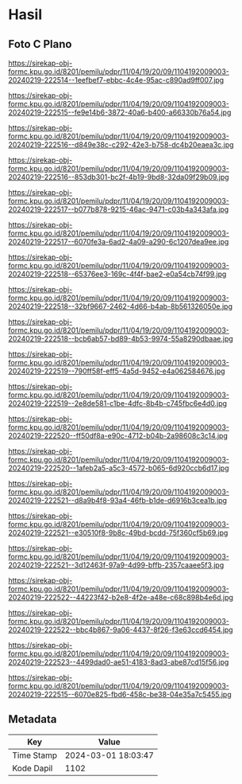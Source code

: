 # Hasil

## Foto C Plano

https://sirekap-obj-formc.kpu.go.id/8201/pemilu/pdpr/11/04/19/20/09/1104192009003-20240219-222514--1eefbef7-ebbc-4c4e-95ac-c890ad9ff007.jpg

https://sirekap-obj-formc.kpu.go.id/8201/pemilu/pdpr/11/04/19/20/09/1104192009003-20240219-222515--fe9e14b6-3872-40a6-b400-a66330b76a54.jpg

https://sirekap-obj-formc.kpu.go.id/8201/pemilu/pdpr/11/04/19/20/09/1104192009003-20240219-222516--d849e38c-c292-42e3-b758-dc4b20eaea3c.jpg

https://sirekap-obj-formc.kpu.go.id/8201/pemilu/pdpr/11/04/19/20/09/1104192009003-20240219-222516--853db301-bc2f-4b19-9bd8-32da09f29b09.jpg

https://sirekap-obj-formc.kpu.go.id/8201/pemilu/pdpr/11/04/19/20/09/1104192009003-20240219-222517--b077b878-9215-46ac-9471-c03b4a343afa.jpg

https://sirekap-obj-formc.kpu.go.id/8201/pemilu/pdpr/11/04/19/20/09/1104192009003-20240219-222517--6070fe3a-6ad2-4a09-a290-6c1207dea9ee.jpg

https://sirekap-obj-formc.kpu.go.id/8201/pemilu/pdpr/11/04/19/20/09/1104192009003-20240219-222518--65376ee3-169c-4f4f-bae2-e0a54cb74f99.jpg

https://sirekap-obj-formc.kpu.go.id/8201/pemilu/pdpr/11/04/19/20/09/1104192009003-20240219-222518--32bf9667-2462-4d66-b4ab-8b561326050e.jpg

https://sirekap-obj-formc.kpu.go.id/8201/pemilu/pdpr/11/04/19/20/09/1104192009003-20240219-222518--bcb6ab57-bd89-4b53-9974-55a8290dbaae.jpg

https://sirekap-obj-formc.kpu.go.id/8201/pemilu/pdpr/11/04/19/20/09/1104192009003-20240219-222519--790ff58f-eff5-4a5d-9452-e4a062584676.jpg

https://sirekap-obj-formc.kpu.go.id/8201/pemilu/pdpr/11/04/19/20/09/1104192009003-20240219-222519--2e8de581-c1be-4dfc-8b4b-c745fbc6e4d0.jpg

https://sirekap-obj-formc.kpu.go.id/8201/pemilu/pdpr/11/04/19/20/09/1104192009003-20240219-222520--ff50df8a-e90c-4712-b04b-2a98608c3c14.jpg

https://sirekap-obj-formc.kpu.go.id/8201/pemilu/pdpr/11/04/19/20/09/1104192009003-20240219-222520--1afeb2a5-a5c3-4572-b065-6d920ccb6d17.jpg

https://sirekap-obj-formc.kpu.go.id/8201/pemilu/pdpr/11/04/19/20/09/1104192009003-20240219-222521--d8a9b4f8-93a4-46fb-b1de-d6916b3cea1b.jpg

https://sirekap-obj-formc.kpu.go.id/8201/pemilu/pdpr/11/04/19/20/09/1104192009003-20240219-222521--e30510f8-9b8c-49bd-bcdd-75f360cf5b69.jpg

https://sirekap-obj-formc.kpu.go.id/8201/pemilu/pdpr/11/04/19/20/09/1104192009003-20240219-222521--3d12463f-97a9-4d99-bffb-2357caaee5f3.jpg

https://sirekap-obj-formc.kpu.go.id/8201/pemilu/pdpr/11/04/19/20/09/1104192009003-20240219-222522--44223f42-b2e8-4f2e-a48e-c68c898b4e6d.jpg

https://sirekap-obj-formc.kpu.go.id/8201/pemilu/pdpr/11/04/19/20/09/1104192009003-20240219-222522--bbc4b867-9a06-4437-8f26-f3e63ccd6454.jpg

https://sirekap-obj-formc.kpu.go.id/8201/pemilu/pdpr/11/04/19/20/09/1104192009003-20240219-222523--4499dad0-ae51-4183-8ad3-abe87cd15f56.jpg

https://sirekap-obj-formc.kpu.go.id/8201/pemilu/pdpr/11/04/19/20/09/1104192009003-20240219-222515--6070e825-fbd6-458c-be38-04e35a7c5455.jpg


## Metadata

| Key        | Value               |
| ---------- | ------------------- |
| Time Stamp | 2024-03-01 18:03:47 |
| Kode Dapil | 1102                |



